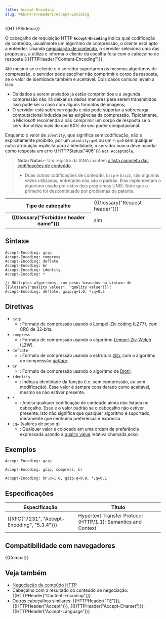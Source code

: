 ```yaml
---
title: Accept-Encoding
slug: Web/HTTP/Headers/Accept-Encoding
---
```


{{HTTPSidebar}}

O cabeçalho de requisição HTTP **`Accept-Encoding`** indica qual codificação de conteúdo, usualmente um algoritmo de compressão, o cliente está apto a entender. Usando [negociação de conteúdo](/pt-BR/docs/Web/HTTP/Content_negotiation), o servidor seleciona uma das propostas, a utiliza e informa o cliente da escolha feita com o cabeçalho de resposta {{HTTPHeader("Content-Encoding")}}.

Até mesmo se o cliente e o servidor suportarem os mesmos algoritmos de compressão, o servidor pode escolher não comprimir o corpo da resposta, se o valor de identidade também é aceitável. Dois casos comuns levam a isso:

- Os dados a serem enviados já estão comprimidos e a segunda compressão não irá deixar os dados menores para serem transmitidos. Isso pode ser o caso com alguns formatos de imagens;
- O servidor está sobrecarregado e não pode suportar a sobrecarga computacional induzida pelas exigências da compressão. Tipicamente, a Microsoft recomenda a não comprimir um corpo de resposta se o servidor utiliza mais do que 80% do seu poder computacional.

Enquanto o valor de `identity`, que significa sem codificação, não é explicitamente proibido, por um `identity;q=0` ou um `*;q=0` sem qualquer outra atribuição explícita para a identidade, o servidor nunca deve mandar como resposta um erro {{HTTPStatus("406")}} `Not Acceptable`.

> **Nota:** **Notas:**- Um registro da IANA mantém [a lista completa das codificações de conteúdo](http://www.iana.org/assignments/http-parameters/http-parameters.xml#http-parameters-1).
>
> - Duas outras codificações de conteúdo, `bzip` e `bzip2`, são algumas vezes utilizadas, entretanto não são o padrão. Elas implementam o algoritmo usado por estes dois programas UNIX. Note que o primeiro foi descontinuado por problemas de patente.

<table class="properties">
  <tbody>
    <tr>
      <th scope="row">Tipo de cabeçalho</th>
      <td>{{Glossary("Request header")}}</td>
    </tr>
    <tr>
      <th scope="row">{{Glossary("Forbidden header name")}}</th>
      <td>sim</td>
    </tr>
  </tbody>
</table>

## Sintaxe

```
Accept-Encoding: gzip
Accept-Encoding: compress
Accept-Encoding: deflate
Accept-Encoding: br
Accept-Encoding: identity
Accept-Encoding: *

// Múltiplos algoritmos, com pesos baseados na sintaxe de {{Glossary("Quality Values", "quality value")}}:
Accept-Encoding: deflate, gzip;q=1.0, *;q=0.5
```

## Diretivas

- `gzip`
  - : Formato de compressão usando o [Lempel-Ziv coding](http://en.wikipedia.org/wiki/LZ77_and_LZ78#LZ77) (LZ77), com CRC de 32-bits.
- `compress`
  - : Formato de compressão usando o algoritmo [Lempel-Ziv-Welch](http://en.wikipedia.org/wiki/LZW) (LZW).
- `deflate`
  - : Formato de compressão usando a estrutura [zlib](http://en.wikipedia.org/wiki/Zlib), com o algoritmo de compressão [_deflate_](http://en.wikipedia.org/wiki/DEFLATE).
- `br`
  - : Formato de compressão usando o algoritmo de [Brotli](https://en.wikipedia.org/wiki/Brotli).
- `identity`
  - : Indica a identidade da função (i.e. sem compressão, ou sem modificação). Esse valor é sempre considerado como aceitável, mesmo se não estiver presente.
- `*`
  - : Aceita qualquer codificação de conteúdo ainda não listada no cabeçalho. Esse é o valor padrão se o cabeçalho não estiver presente. Isto não significa que qualquer algoritmo é suportado; meramente que nenhuma preferência é expressa.
- `;q=` (valores de peso q)
  - : Qualquer valor é colocado em uma ordem de preferência expressada usando a [quality value](/pt-BR/docs/Glossary/Quality_values) relativa chamada _peso_.

## Exemplos

```
Accept-Encoding: gzip

Accept-Encoding: gzip, compress, br

Accept-Encoding: br;q=1.0, gzip;q=0.8, *;q=0.1
```

## Especificações

| Especificação                               | Título                                                        |
| ------------------------------------------- | ------------------------------------------------------------- |
| {{RFC("7231", "Accept-Encoding", "5.3.4")}} | Hypertext Transfer Protocol (HTTP/1.1): Semantics and Context |

## Compatibilidade com navegadores

{{Compat}}

## Veja também

- [Negociação de conteúdo HTTP](/pt-BR/docs/Web/HTTP/Content_negotiation)
- Cabeçalho com o resultado do conteúdo de negociação: {{HTTPHeader("Content-Encoding")}}
- Outros cabeçalhos similares: {{HTTPHeader("TE")}}, {{HTTPHeader("Accept")}}, {{HTTPHeader("Accept-Charset")}}, {{HTTPHeader("Accept-Language")}}
